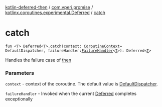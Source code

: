 [kotlin-deferred-then](../../index.md) / [com.vperi.promise](../index.md) / [kotlinx.coroutines.experimental.Deferred](index.md) / [catch](./catch.md)

# catch

`fun <T> Deferred<`[`T`](catch.md#T)`>.catch(context: `[`CoroutineContext`](https://kotlinlang.org/api/latest/jvm/stdlib/kotlin.coroutines.experimental/-coroutine-context/index.html)` = DefaultDispatcher, failureHandler: `[`FailureHandler`](../-failure-handler.md)`<`[`T`](catch.md#T)`>): Deferred<`[`T`](catch.md#T)`>`

Handles the failure case of [then](then.md)

### Parameters

`context` - context of the coroutine. The default value is [DefaultDispatcher](#).

`failureHandler` - Invoked when the current [Deferred](#) completes exceptionally